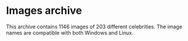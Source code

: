  # Images archive
This archive contains 1146 images of 203 different celebrities. The image names are compatible with both Windows and Linux.
